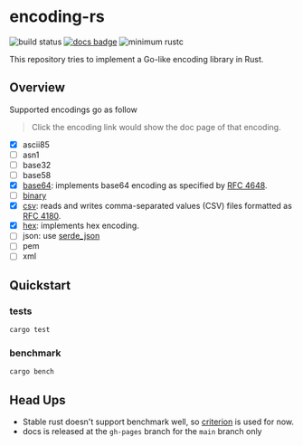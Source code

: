 # encoding-rs

![build status](https://github.com/sammyne/encoding-rs/workflows/build/badge.svg)
[![docs badge](https://img.shields.io/badge/docs-0.4.0-blue)](https://sammyne.github.io/encoding-rs/encoding/)
![minimum rustc](https://img.shields.io/badge/rustc-1.65.0%2B-blue)

This repository tries to implement a Go-like encoding library in Rust.

## Overview

Supported encodings go as follow

> Click the encoding link would show the doc page of that encoding.

- [x] ascii85
- [ ] asn1
- [ ] base32
- [ ] base58
- [x] [base64][base64-doc]: implements base64 encoding as specified by [RFC 4648].
- [ ] [binary][binary-doc]
- [x] [csv][csv-doc]: reads and writes comma-separated values (CSV) files formatted as [RFC 4180].
- [x] [hex][hex-doc]: implements hex encoding.
- [ ] json: use [serde_json]
- [ ] pem
- [ ] xml

## Quickstart

### tests

```bash
cargo test
```

### benchmark

```bash
cargo bench
```

## Head Ups

- Stable rust doesn't support benchmark well, so [criterion](https://crates.io/crates/criterion) is used for now.
- docs is released at the `gh-pages` branch for the `main` branch only

[base64-doc]: https://sammyne.github.io/encoding-rs/base64/
[binary-doc]: https://sammyne.github.io/encoding-rs/binary/
[csv-doc]: https://sammyne.github.io/encoding-rs/csv/
[hex-doc]: https://sammyne.github.io/encoding-rs/hex/
[serde_json]: https://crates.io/crates/serde_json
[RFC 4180]: https://rfc-editor.org/rfc/rfc4180.html
[RFC 4648]: https://rfc-editor.org/rfc/rfc4648.html
